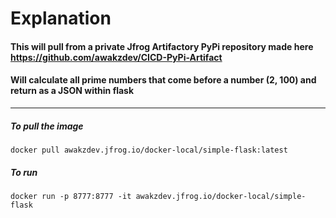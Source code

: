 # Explanation
#### This will pull from a private Jfrog Artifactory PyPi repository made here https://github.com/awakzdev/CICD-PyPi-Artifact
#### Will calculate all prime numbers that come before a number (2, 100) and return as a JSON within flask

<HR>
  
##### To pull the image 
`docker pull awakzdev.jfrog.io/docker-local/simple-flask:latest`

##### To run
`docker run -p 8777:8777 -it awakzdev.jfrog.io/docker-local/simple-flask`

